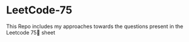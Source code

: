 # LeetCode-75
This Repo includes my approaches towards the questions present in the Leetcode 75🎯 sheet
